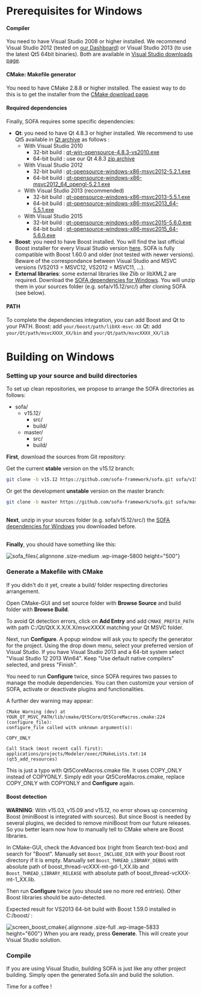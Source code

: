 Prerequisites for Windows
=========================

#### Compiler

You need to have Visual Studio 2008 or higher installed. We recommend
Visual Studio 2012 (tested on [our
Dashboard](http://www.sofa-framework.org/dash/)) or Visual Studio 2013
(to use the latest Qt5 64bit binaries). Both are available in [Visual
Studio downloads
page](https://www.visualstudio.com/fr-fr/downloads/download-visual-studio-vs.aspx).


#### CMake: Makefile generator

You need to have CMake 2.8.8 or higher installed. The easiest way to do
this is to get the installer from the [CMake download
page](https://cmake.org/download/).


#### Required dependencies

Finally, SOFA requires some specific dependencies:

-   **Qt**: you need to have Qt 4.8.3 or higher installed. We recommend
    to use Qt5 available in [Qt
    archive](https://download.qt.io/archive/qt/) as follows :
    -   With Visual Studio 2010
        -   32-bit build :
            [qt-win-opensource-4.8.3-vs2010.exe](https://download.qt.io/archive/qt/4.8/4.8.3/qt-win-opensource-4.8.3-vs2010.exe)
        -   64-bit build : use our Qt 4.8.3 [zip
            archive](https://gforge.inria.fr/frs/download.php/31790/qt4.8.3_msvc2010_x64.zip)
    -   With Visual Studio 2012
        -   32-bit build :
            [qt-opensource-windows-x86-msvc2012-5.2.1.exe](https://download.qt.io/archive/qt/5.2/5.2.1/qt-opensource-windows-x86-msvc2012-5.2.1.exe)
        -   64-bit build :
            [qt-opensource-windows-x86-msvc2012\_64\_opengl-5.2.1.exe](https://download.qt.io/archive/qt/5.2/5.2.1/qt-opensource-windows-x86-msvc2012_64_opengl-5.2.1.exe)
    -   With Visual Studio 2013 (recommended)
        -   32-bit build :
            [qt-opensource-windows-x86-msvc2013-5.5.1.exe](https://download.qt.io/archive/qt/5.5/5.5.1/qt-opensource-windows-x86-msvc2013-5.5.1.exe)
        -   64-bit build :
            [qt-opensource-windows-x86-msvc2013\_64-5.5.1.exe](https://download.qt.io/archive/qt/5.5/5.5.1/qt-opensource-windows-x86-msvc2013_64-5.5.1.exe)
    -   With Visual Studio 2015
        -   32-bit build :
            [qt-opensource-windows-x86-msvc2015-5.6.0.exe](https://download.qt.io/archive/qt/5.6/5.6.0/qt-opensource-windows-x86-msvc2015-5.6.0.exe)
        -   64-bit build :
            [qt-opensource-windows-x86-msvc2015\_64-5.6.0.exe](https://download.qt.io/archive/qt/5.6/5.6.0/qt-opensource-windows-x86-msvc2015_64-5.6.0.exe)
-   **Boost**: you need to have Boost installed. You will find the last
    official Boost installer for every Visual Studio version
    [here](https://sourceforge.net/projects/boost/files/boost-binaries/).
    SOFA is fully compatible with Boost 1.60.0 and older (not tested
    with newer versions). Beware of the correspondance between Visual
    Studio and MSVC versions (VS2013 = MSVC12, VS2012 = MSVC11, ...).
-   **External libraries**: some external libraries like Zlib or libXML2
    are required. Download the [SOFA dependencies for
    Windows](https://gforge.inria.fr/frs/download.php/33142/sofa-win-dependencies-21-11-2013.zip).
    You will unzip them in your sources folder (e.g. sofa/v15.12/src/)
    after cloning SOFA (see below).



#### PATH

To complete the dependencies integration, you can add Boost and Qt to
your PATH. Boost: add `your/boost/path/libXX-msvc-XX` Qt: add
`your/Qt/path/msvcXXXX_XX/bin` and `your/Qt/path/msvcXXXX_XX/lib`


Building on Windows
===================


### Setting up your source and build directories

To set up clean repositories, we propose to arrange the SOFA directories
as follows:

-   sofa/
    -   v15.12/
        -   src/
        -   build/
    -   master/
        -   src/
        -   build/

**First**, download the sources from Git repository:

Get the current **stable** version on the v15.12 branch:

``` {.bash .stable}
git clone -b v15.12 https://github.com/sofa-framework/sofa.git sofa/v15.12/src/
```

Or get the development **unstable** version on the master branch:

``` {.bash .unstable}
git clone -b master https://github.com/sofa-framework/sofa.git sofa/master/src/
```

\
**Next**, unzip in your sources folder (e.g. sofa/v15.12/src/) the [SOFA
dependencies for
Windows](https://gforge.inria.fr/frs/download.php/33142/sofa-win-dependencies-21-11-2013.zip)
you downloaded before.

\
**Finally**, you should have something like this:

![sofa\_files](https://www.sofa-framework.org/wp-content/uploads/2015/11/sofa_files.png){.alignnone
.size-medium .wp-image-5800 height="500"}



### Generate a Makefile with CMake

If you didn't do it yet, create a build/ folder respecting directories
arrangement.

Open CMake-GUI and set source folder with **Browse Source** and build
folder with **Browse Build**.

To avoid Qt detection errors, click on **Add Entry** and add
`CMAKE_PREFIX_PATH` with path C:/Qt/QtX.X.X/X.X/msvcXXXX matching your
Qt MSVC folder.

Next, run **Configure**. A popup window will ask you to specify the
generator for the project. Using the drop down menu, select your
preferred version of Visual Studio. If you have Visual Studio 2013 and a
64-bit system select "Visual Studio 12 2013 Win64". Keep "Use default
native compilers" selected, and press "Finish".

You need to run **Configure** twice, since SOFA requires two passes to
manage the module dependencies. You can then customize your version of
SOFA, activate or deactivate plugins and functionalities.

A further dev warning may appear:

    CMake Warning (dev) at YOUR_QT_MSVC_PATH/lib/cmake/Qt5Core/Qt5CoreMacros.cmake:224 (configure_file):
    configure_file called with unknown argument(s):

    COPY_ONLY

    Call Stack (most recent call first):
    applications/projects/Modeler/exec/CMakeLists.txt:14 (qt5_add_resources)

This is just a typo with Qt5CoreMacros.cmake file. It uses COPY\_ONLY
instead of COPYONLY. Simply edit your Qt5CoreMacros.cmake, replace
COPY\_ONLY with COPYONLY and **Configure** again.

#### Boost detection

**WARNING**: With v15.03, v15.09 and v15.12, no error shows up
concerning Boost (miniBoost is integrated with sources). But since Boost
is needed by several plugins, we decided to remove miniBoost from our
future releases. So you better learn now how to manually tell to CMake
where are Boost libraries.

In CMake-GUI, check the Advanced box (right from Search text-box) and
search for "Boost". Manually set `Boost_INCLUDE_DIR` with your Boost
root directory if it is empty. Manually set `Boost_THREAD_LIBRARY_DEBUG`
with absolute path of boost\_thread-vcXXX-mt-gd-1\_XX.lib and
`Boost_THREAD_LIBRARY_RELEASE` with absolute path of
boost\_thread-vcXXX-mt-1\_XX.lib.

Then run **Configure** twice (you should see no more red entries). Other
Boost libraries should be auto-detected.

Expected result for VS2013 64-bit build with Boost 1.59.0 installed in
C:/boost/ :

![screen\_boost\_cmake](https://www.sofa-framework.org/wp-content/uploads/2015/11/screen_boost_cmake.png){.alignnone
.size-full .wp-image-5833 height="600"}
When you are ready, press **Generate**. This will create your Visual
Studio solution.



### Compile

If you are using Visual Studio, building SOFA is just like any other
project building. Simply open the generated Sofa.sln and build the
solution.

Time for a coffee !

